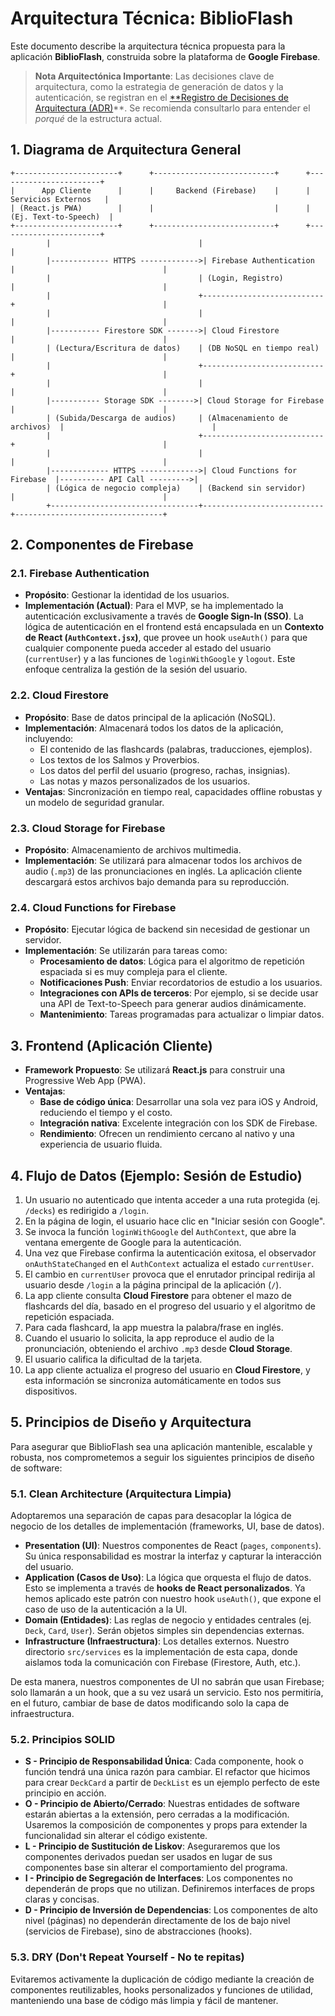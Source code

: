 # Arquitectura Técnica: BiblioFlash

Este documento describe la arquitectura técnica propuesta para la aplicación **BiblioFlash**, construida sobre la plataforma de **Google Firebase**.

> **Nota Arquitectónica Importante**: Las decisiones clave de arquitectura, como la estrategia de generación de datos y la autenticación, se registran en el [**Registro de Decisiones de Arquitectura (ADR)](./04_adr.md)**. Se recomienda consultarlo para entender el *porqué* de la estructura actual.

## 1. Diagrama de Arquitectura General

```
+-----------------------+      +---------------------------+      +-----------------------+
|      App Cliente      |      |     Backend (Firebase)    |      |    Servicios Externos   |
| (React.js PWA)        |      |                           |      | (Ej. Text-to-Speech)  |
+-----------------------+      +---------------------------+      +-----------------------+
        |                                 |                                 |
        |------------- HTTPS ------------->| Firebase Authentication       |                                 |
        |                                 | (Login, Registro)             |                                 |
        |                                 +---------------------------+                                 |
        |                                 |                                 |                                 |
        |----------- Firestore SDK ------->| Cloud Firestore               |                                 |
        | (Lectura/Escritura de datos)    | (DB NoSQL en tiempo real)     |                                 |
        |                                 +---------------------------+                                 |
        |                                 |                                 |                                 |
        |----------- Storage SDK -------->| Cloud Storage for Firebase    |                                 |
        | (Subida/Descarga de audios)     | (Almacenamiento de archivos)  |                                 |
        |                                 +---------------------------+                                 |
        |                                 |                                 |                                 |
        |------------- HTTPS ------------->| Cloud Functions for Firebase  |---------- API Call --------->|
        | (Lógica de negocio compleja)    | (Backend sin servidor)        |                                 |
        +---------------------------------+---------------------------+---------------------------------+

```

## 2. Componentes de Firebase

### 2.1. **Firebase Authentication**
- **Propósito**: Gestionar la identidad de los usuarios.
- **Implementación (Actual)**: Para el MVP, se ha implementado la autenticación exclusivamente a través de **Google Sign-In (SSO)**. La lógica de autenticación en el frontend está encapsulada en un **Contexto de React (`AuthContext.jsx`)**, que provee un hook `useAuth()` para que cualquier componente pueda acceder al estado del usuario (`currentUser`) y a las funciones de `loginWithGoogle` y `logout`. Este enfoque centraliza la gestión de la sesión del usuario.

### 2.2. **Cloud Firestore**
- **Propósito**: Base de datos principal de la aplicación (NoSQL).
- **Implementación**: Almacenará todos los datos de la aplicación, incluyendo:
  - El contenido de las flashcards (palabras, traducciones, ejemplos).
  - Los textos de los Salmos y Proverbios.
  - Los datos del perfil del usuario (progreso, rachas, insignias).
  - Las notas y mazos personalizados de los usuarios.
- **Ventajas**: Sincronización en tiempo real, capacidades offline robustas y un modelo de seguridad granular.

### 2.3. **Cloud Storage for Firebase**
- **Propósito**: Almacenamiento de archivos multimedia.
- **Implementación**: Se utilizará para almacenar todos los archivos de audio (`.mp3`) de las pronunciaciones en inglés. La aplicación cliente descargará estos archivos bajo demanda para su reproducción.

### 2.4. **Cloud Functions for Firebase**
- **Propósito**: Ejecutar lógica de backend sin necesidad de gestionar un servidor.
- **Implementación**: Se utilizarán para tareas como:
  - **Procesamiento de datos**: Lógica para el algoritmo de repetición espaciada si es muy compleja para el cliente.
  - **Notificaciones Push**: Enviar recordatorios de estudio a los usuarios.
  - **Integraciones con APIs de terceros**: Por ejemplo, si se decide usar una API de Text-to-Speech para generar audios dinámicamente.
  - **Mantenimiento**: Tareas programadas para actualizar o limpiar datos.

## 3. Frontend (Aplicación Cliente)

- **Framework Propuesto**: Se utilizará **React.js** para construir una Progressive Web App (PWA).
- **Ventajas**: 
  - **Base de código única**: Desarrollar una sola vez para iOS y Android, reduciendo el tiempo y el costo.
  - **Integración nativa**: Excelente integración con los SDK de Firebase.
  - **Rendimiento**: Ofrecen un rendimiento cercano al nativo y una experiencia de usuario fluida.

## 4. Flujo de Datos (Ejemplo: Sesión de Estudio)

1.  Un usuario no autenticado que intenta acceder a una ruta protegida (ej. `/decks`) es redirigido a `/login`.
2.  En la página de login, el usuario hace clic en "Iniciar sesión con Google".
3.  Se invoca la función `loginWithGoogle` del `AuthContext`, que abre la ventana emergente de Google para la autenticación.
4.  Una vez que Firebase confirma la autenticación exitosa, el observador `onAuthStateChanged` en el `AuthContext` actualiza el estado `currentUser`.
5.  El cambio en `currentUser` provoca que el enrutador principal redirija al usuario desde `/login` a la página principal de la aplicación (`/`).
2.  La app cliente consulta **Cloud Firestore** para obtener el mazo de flashcards del día, basado en el progreso del usuario y el algoritmo de repetición espaciada.
3.  Para cada flashcard, la app muestra la palabra/frase en inglés.
4.  Cuando el usuario lo solicita, la app reproduce el audio de la pronunciación, obteniendo el archivo `.mp3` desde **Cloud Storage**.
5.  El usuario califica la dificultad de la tarjeta.
6.  La app cliente actualiza el progreso del usuario en **Cloud Firestore**, y esta información se sincroniza automáticamente en todos sus dispositivos.

## 5. Principios de Diseño y Arquitectura

Para asegurar que BiblioFlash sea una aplicación mantenible, escalable y robusta, nos comprometemos a seguir los siguientes principios de diseño de software:

### 5.1. **Clean Architecture (Arquitectura Limpia)**
Adoptaremos una separación de capas para desacoplar la lógica de negocio de los detalles de implementación (frameworks, UI, base de datos).

- **Presentation (UI)**: Nuestros componentes de React (`pages`, `components`). Su única responsabilidad es mostrar la interfaz y capturar la interacción del usuario.
- **Application (Casos de Uso)**: La lógica que orquesta el flujo de datos. Esto se implementa a través de **hooks de React personalizados**. Ya hemos aplicado este patrón con nuestro hook `useAuth()`, que expone el caso de uso de la autenticación a la UI.
- **Domain (Entidades)**: Las reglas de negocio y entidades centrales (ej. `Deck`, `Card`, `User`). Serán objetos simples sin dependencias externas.
- **Infrastructure (Infraestructura)**: Los detalles externos. Nuestro directorio `src/services` es la implementación de esta capa, donde aislamos toda la comunicación con Firebase (Firestore, Auth, etc.).

De esta manera, nuestros componentes de UI no sabrán que usan Firebase; solo llamarán a un hook, que a su vez usará un servicio. Esto nos permitiría, en el futuro, cambiar de base de datos modificando solo la capa de infraestructura.

### 5.2. **Principios SOLID**
- **S - Principio de Responsabilidad Única**: Cada componente, hook o función tendrá una única razón para cambiar. El refactor que hicimos para crear `DeckCard` a partir de `DeckList` es un ejemplo perfecto de este principio en acción.
- **O - Principio de Abierto/Cerrado**: Nuestras entidades de software estarán abiertas a la extensión, pero cerradas a la modificación. Usaremos la composición de componentes y props para extender la funcionalidad sin alterar el código existente.
- **L - Principio de Sustitución de Liskov**: Aseguraremos que los componentes derivados puedan ser usados en lugar de sus componentes base sin alterar el comportamiento del programa.
- **I - Principio de Segregación de Interfaces**: Los componentes no dependerán de props que no utilizan. Definiremos interfaces de props claras y concisas.
- **D - Principio de Inversión de Dependencias**: Los componentes de alto nivel (páginas) no dependerán directamente de los de bajo nivel (servicios de Firebase), sino de abstracciones (hooks). 

### 5.3. **DRY (Don't Repeat Yourself - No te repitas)**
Evitaremos activamente la duplicación de código mediante la creación de componentes reutilizables, hooks personalizados y funciones de utilidad, manteniendo una base de código más limpia y fácil de mantener.
